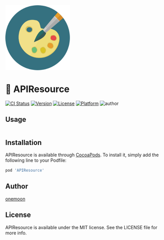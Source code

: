 <img src="./images/palette.png" width="40%">

# :rainbow: APIResource

[![CI Status](https://img.shields.io/travis/onemoonstudio/APIResource.svg?style=flat)](https://travis-ci.org/onemoonstudio/APIResource)
[![Version](https://img.shields.io/cocoapods/v/APIResource.svg?style=flat)](https://cocoapods.org/pods/APIResource)
[![License](https://img.shields.io/cocoapods/l/APIResource.svg?style=flat)](https://cocoapods.org/pods/APIResource)
[![Platform](https://img.shields.io/cocoapods/p/APIResource.svg?style=flat)](https://cocoapods.org/pods/APIResource)
![author](https://img.shields.io/badge/author-onemoon-red.svg)

## Usage

```swift

```
## Installation

APIResource is available through [CocoaPods](https://cocoapods.org). To install
it, simply add the following line to your Podfile:

```ruby
pod 'APIResource'
```

## Author

[onemoon](https://github.com/onemoonStudio)

## License

APIResource is available under the MIT license. See the LICENSE file for more info.
